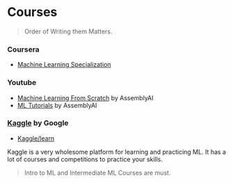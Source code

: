 # Courses

> Order of Writing them Matters.

### Coursera

- [Machine Learning Specialization](https://www.coursera.org/specializations/machine-learning-introduction)

### Youtube

- [Machine Learning From Scratch](https://www.youtube.com/playlist?list=PLcWfeUsAys2k_xub3mHks85sBHZvg24Jd) by AssemblyAI
- [ML Tutorials](https://www.youtube.com/playlist?list=PLcWfeUsAys2my8yUlOa6jEWB1-QbkNSUl) by AssemblyAI

### [Kaggle](https://www.kaggle.com/) by Google

- [Kaggle/learn](https://www.kaggle.com/learn)

Kaggle is a very wholesome platform for learning and practicing ML. It has a lot of courses and competitions to practice your skills.

> Intro to ML and Intermediate ML Courses are must.